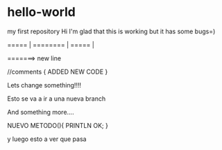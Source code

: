 # hello-world
my first repository
Hi I'm glad that this is working but it has some bugs=)


===== | ========
       |
===== |

=======>
new line

//comments
{
ADDED NEW CODE
}

Lets change something!!!!

Esto se va a ir a una nueva branch

And something more....

NUEVO METODO(){
PRINTLN OK;
}

y luego esto a ver que pasa
